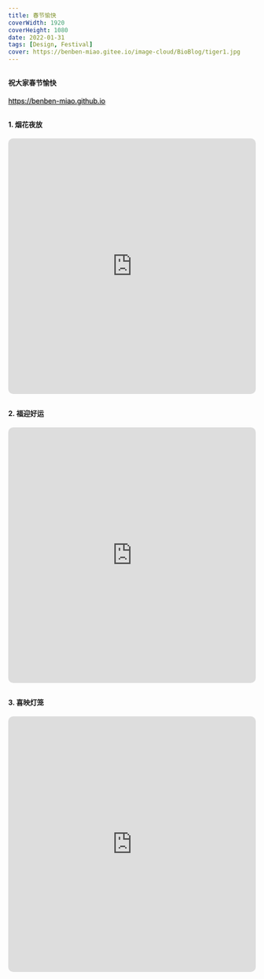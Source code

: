 ```yaml
---
title: 春节愉快
coverWidth: 1920
coverHeight: 1080
date: 2022-01-31
tags: [Design, Festival]
cover: https://benben-miao.gitee.io/image-cloud/BioBlog/tiger1.jpg
---
```


<!-- <div style="background-color: #eeeeee; width: 120px; padding:5px 20px; border-radius: 3px;">Read More</div> -->
<!-- more -->

## 
#### 祝大家春节愉快
<div class="card">
  <a href="https://benben-miao.github.io" style="text-shadow: 1px 1px 3px #888;">https://benben-miao.github.io</a>
</div>

## 
#### 1. 烟花夜放
<div class="frame">
  <iframe frameborder="0" allowfullscreen mozallowfullscreen="true" webkitallowfullscreen="true" allow="fullscreen; autoplay; vr" 
  style="width: 100%; height: 520px; border-radius: 10px;" 
  src="https://benben-miao.gitee.io/beautiful-code/fireworks/dist/index.html">
  </iframe>
</div>

## 
#### 2. 福迎好运
<div class="frame">
  <iframe frameborder="0" allowfullscreen mozallowfullscreen="true" webkitallowfullscreen="true" allow="fullscreen; autoplay; vr" 
  style="width: 100%; height: 520px; border-radius: 10px;" 
  src="https://sketchfab.com/models/66ffd5ff4d2d4d3a95636f106cc95a83/embed?autospin=1&autostart=1">
  </iframe>
</div>

## 
#### 3. 喜映灯笼
<div class="frame">
  <iframe frameborder="0" allowfullscreen mozallowfullscreen="true" webkitallowfullscreen="true" allow="fullscreen; autoplay; vr" 
  style="width: 100%; height: 520px; border-radius: 10px;" 
  src="https://sketchfab.com/models/db0658118f794060b5a5390ee4739212/embed?autospin=1&autostart=1">
  </iframe>
</div>